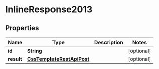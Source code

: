 # InlineResponse2013

## Properties
Name | Type | Description | Notes
------------ | ------------- | ------------- | -------------
**id** | **String** |  |  [optional]
**result** | [**CssTemplateRestApiPost**](CssTemplateRestApiPost.md) |  |  [optional]

